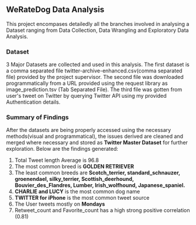 ## WeRateDog Data Analysis
This project encompases detailedly all the branches involved in analysing a Dataset ranging from Data Collection, Data Wrangling and Exploratory Data Analysis. 

### Dataset
3 Major Datasets are collected and used in this analysis. The first dataset is a comma separated file twitter-archive-enhanced.csv(comma separated file) provided by the project supervisor. The second file was downloaded programmatically from a URL provided using the request library as image_prediction.tsv (Tab Separated File). The third file was gotten from user's tweet on Twitter by querying Twitter API using my provided Authentication details.
### Summary of Findings
After the datasets are being properly accessed using the necessary methods(visual and programmatical), the issues derived are cleaned and merged where necessary and stored as **Twitter Master Dataset** for further exploration. Below are the findings generated:
1. Total Tweet length Average is 96.8
2.  The most common breed is **GOLDEN RETRIEVER**
3.  The least common breeds are **Scotch_terrier, standard_schnauzer, groenendael, silky_terrier, Scottish_deerhound, Bouvier_des_Flandres, Lumber, Irish_wolfhound, Japanese_spaniel.**
4.  **CHARLIE and LUCY** is the most common dog name
5.  **TWITTER for iPhone** is the most common tweet source
6.  The User tweets mostly on **Mondays**
7.  Retweet_count and Favorite_count has a high strong positive correlation (0.81)